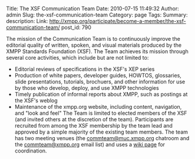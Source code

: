 Title: The XSF Communication Team
Date: 2010-07-15 11:49:32
Author: admin
Slug: the-xsf-communication-team
Category: page
Tags: 
Summary: description:
Link: http://xmpp.org/participate/become-a-member/the-xsf-communication-team/
post_id: 790


The mission of the Communication Team is to continuously improve the editorial quality of written, spoken, and visual materials produced by the XMPP Standards Foundation (XSF). The Team achieves its mission through several core activities, which include but are not limited to:

* Editorial reviews of specifications in the XSF's XEP series
* Production of white papers, developer guides, HOWTOS, glossaries, slide presentations, tutorials, brochuers, and other information for use by those who develop, deploy, and use XMPP technologies
* Timely publication of informal reports about XMPP, such as postings at the XSF's weblog
* Maintenance of the xmpp.org website, including content, navigation, and "look and feel"
The Team is limited to elected members of the XSF (and invited others at the discretion of the team). Participants are recruited from among the XSF membership by the team lead and approved by a simple majority of the existing team members. The team has two meeting venues (the [commteam@muc.xmpp.org](xmpp:commteam@muc.xmpp.org?join) chatroom and the [commteam@xmpp.org](http://mail.jabber.org/mailman/listinfo/commteam) email list) and uses a [wiki page](http://wiki.xmpp.org/web/CommTeam_targets) for coordination.
